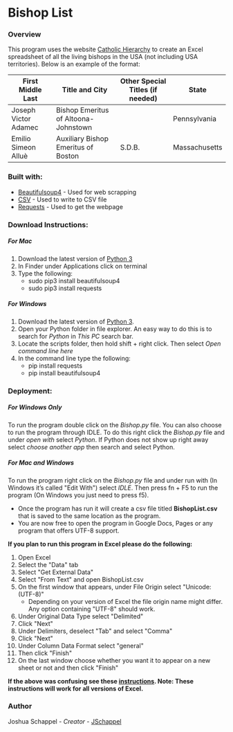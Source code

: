 # Bishop List
### Overview

This program uses the website [Catholic Hierarchy](http://www.catholic-hierarchy.org/) to create an Excel spreadsheet of all the living bishops in the USA (not including USA territories). Below is an example of the format:

First Middle Last | Title and City | Other Special Titles (if needed) | State |
------------ | ------------- | -------------| -------------
Joseph Victor Adamec |  Bishop Emeritus of Altoona-Johnstown | |  Pennsylvania
Emilio Simeon Alluè |  Auxiliary Bishop Emeritus of Boston | S.D.B. |  Massachusetts



### Built with:
* [Beautifulsoup4](https://www.crummy.com/software/BeautifulSoup/) - Used for web scrapping
* [CSV](https://docs.python.org/3/library/csv.html) - Used to write to CSV file
* [Requests](https://pypi.python.org/pypi/requests/2.12.1) - Used to get the webpage


### Download Instructions:
##### For Mac
1. Download the latest version of [Python 3](https://www.python.org/downloads/)
2. In Finder under Applications click on terminal
3. Type the following:
   * sudo pip3 install beautifulsoup4
   * sudo pip3 install requests
  
##### For Windows
1. Download the latest version of [Python 3](https://www.python.org/downloads/).
2. Open your Python folder in file explorer. An easy way to do this is to search for *Python* in *This PC* search bar.
3. Locate the scripts folder, then hold shift + right click. Then select *Open command line here*
4. In the command line type the following:
   - pip install requests
   - pip install beautifulsoup4

### Deployment:
##### For Windows Only
To run the program double click on the *Bishop.py* file. You can also choose to run the program through IDLE. To do this right click the *Bishop.py* file and under *open with* select *Python*. If Python does not show up right away select *choose another app* then search and select Python.
##### For Mac and Windows
To run the program right click on the *Bishop.py* file and under run with (In Windows it’s called "Edit With") select *IDLE*. Then press fn + F5 to run the program (On Windows you just need to press f5).


* Once the program has run it will create a csv file titled **BishopList.csv** that is saved to the same location as the program.
* You are now free to open the program in Google Docs, Pages or any program that offers UTF-8 support.

**If you plan to run this program in Excel please do the following:**
1. Open Excel
2. Select the "Data" tab
3. Select "Get External Data"
4. Select "From Text" and open BishopList.csv
5. On the first window that appears, under File Origin select "Unicode: (UTF-8)"
   - Depending on your version of Excel the file origin name might differ. Any option containing "UTF-8" should work.
7. Under Original Data Type select "Delimited"
8. Click "Next"
9. Under Delimiters, deselect "Tab" and select "Comma"
10. Click "Next"
11. Under Column Data Format select "general"
12. Then click "Finish"
13. On the last window choose whether you want it to appear on a new sheet or not and then click "Finish"
    
 **If the above was confusing see these [instructions](https://www.itg.ias.edu/content/how-import-csv-file-uses-utf-8-character-encoding-0). Note: These instructions will work for all versions of Excel.**

### Author
Joshua Schappel - *Creator* - [JSchappel](https://github.com/jschappel)

